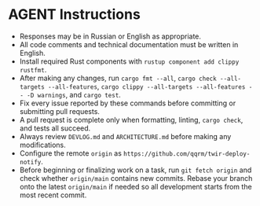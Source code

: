 # AGENT Instructions

- Responses may be in Russian or English as appropriate.
- All code comments and technical documentation must be written in English.
- Install required Rust components with `rustup component add clippy rustfmt`.
- After making any changes, run `cargo fmt --all`, `cargo check --all-targets --all-features`, `cargo clippy --all-targets --all-features -- -D warnings`, and `cargo test`.
- Fix every issue reported by these commands before committing or submitting pull requests.
- A pull request is complete only when formatting, linting, `cargo check`, and tests all succeed.
- Always review `DEVLOG.md` and `ARCHITECTURE.md` before making any modifications.
- Configure the remote `origin` as `https://github.com/qqrm/twir-deploy-notify`.
- Before beginning or finalizing work on a task, run `git fetch origin` and
  check whether `origin/main` contains new commits. Rebase your branch onto the
  latest `origin/main` if needed so all development starts from the most recent
  commit.
